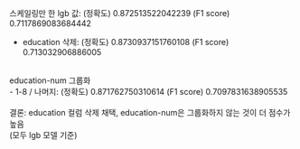 스케일링만 한 lgb 값: (정확도) 0.872513522042239 (F1 score) 0.7117869083684442
<br>
- education 삭제:  (정확도) 0.8730937151760108 (F1 score) 0.713032906886005
<br>
education-num 그룹화 <br>
- 1-8 / 나머지:  (정확도) 0.871762750310614 (F1 score) 0.7097831638905535
<br><br>
결론: education 컬럼 삭제 채택, education-num은 그룹화하지 않는 것이 더 점수가 높음
<br>
(모두 lgb 모델 기준)
